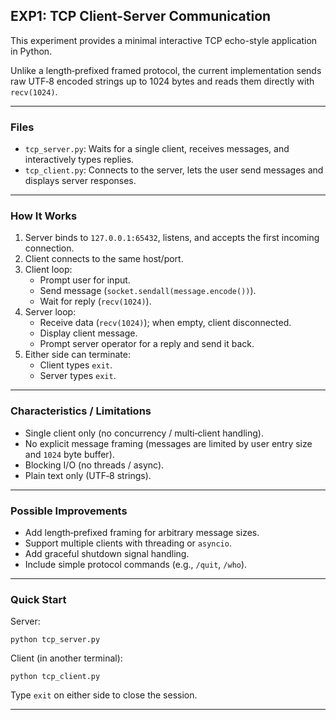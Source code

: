 ## EXP1: TCP Client-Server Communication

This experiment provides a minimal interactive TCP echo-style application in Python.

Unlike a length‑prefixed framed protocol, the current implementation sends raw UTF‑8 encoded strings up to 1024 bytes and reads them directly with `recv(1024)`.

---

### Files

- `tcp_server.py`: Waits for a single client, receives messages, and interactively types replies.
- `tcp_client.py`: Connects to the server, lets the user send messages and displays server responses.

---

### How It Works

1. Server binds to `127.0.0.1:65432`, listens, and accepts the first incoming connection.
2. Client connects to the same host/port.
3. Client loop:
   - Prompt user for input.
   - Send message (`socket.sendall(message.encode())`).
   - Wait for reply (`recv(1024)`).
4. Server loop:
   - Receive data (`recv(1024)`); when empty, client disconnected.
   - Display client message.
   - Prompt server operator for a reply and send it back.
5. Either side can terminate:
   - Client types `exit`.
   - Server types `exit`.

---

### Characteristics / Limitations

- Single client only (no concurrency / multi‑client handling).
- No explicit message framing (messages are limited by user entry size and `1024` byte buffer).
- Blocking I/O (no threads / async).
- Plain text only (UTF‑8 strings).

---

### Possible Improvements

- Add length‑prefixed framing for arbitrary message sizes.
- Support multiple clients with threading or `asyncio`.
- Add graceful shutdown signal handling.
- Include simple protocol commands (e.g., `/quit`, `/who`).

---

### Quick Start

Server:

```
python tcp_server.py
```

Client (in another terminal):

```
python tcp_client.py
```

Type `exit` on either side to close the session.

---
